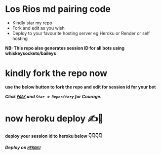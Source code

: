 
# Los Rios md pairing code
- Kindly star my repo
- Fork and edit as you wish
- Deploy to your favourite hosting server eg Heroku or Render or self hosting

<strong>NB:<strong/> This repo also generates session ID for all bots using whiskeysockets/baileys

# kindly fork the repo now
use the below button to fork the repo and edit for session id for your bot

***Click [`FORK`](https://github.com/Kingjux/Rios-pair/fork) and `Star ⭐ Repository` for Courage.***

# now heroku deploy ✍️👋
deploy your session id to heroku below 👇👇👇👇

***Deploy on [`HEROKU`](https://dashboard.heroku.com/new?template=https%3A%2F%2Fgithub.com%2Fkingjux%2FRios-pair)***
